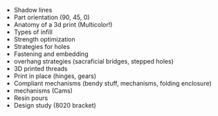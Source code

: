 - Shadow lines
- Part orientation (90, 45, 0)
- Anatomy of a 3d print (Multicolor!)
- Types of infill
- Strength optimization
- Strategies for holes
- Fastening and embedding
- overhang strategies (sacraficial bridges, stepped holes)
- 3D printed threads
- Print in place (hinges, gears)
- Compliant mechanisms (bendy stuff, mechanisms, folding enclosure)
- mechanisms (Cams)
- Resin pours
- Design study (8020 bracket)